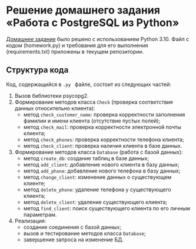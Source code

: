 # Решение домашнего задания «Работа с PostgreSQL из Python»

[Домашнее задание](https://github.com/netology-code/py-psycopg2s-db/tree/SQLPY-76/05-psycopg) было решено с использованием Python 3.10. Файл с кодом (homework.py) и требования для его выполнения (requirements.txt) приложены в текущем репозитории.

## Структура кода

Код, содержащийся в <code>.py </code> файле, состоит из следующих частей:

1. Вызов библиотеки psycopg2.
2. Формирование методов класса <code>Check</code> (проверка соответствия данных относительно клиента):
   - метод <code>check_customer_name</code>: проверка корректности заполнения фамилии и имени клиента (отсутствие пустых полей);
   - метод <code>check_mail</code>: проверка корректности электронной почты клиента;
   - метод <code>check_phones</code>: проверка корректности телефона клиента;
   - метод <code>check_client</code>: проверка наличия клиента в базе данных.
3. Формирование методов класса <code>Database</code> (работа с базой данных):
   - метод <code>create_db</code>: создание таблиц в базе данных;
   - метод <code>add_client</code>: добавление нового клиента в базу данных;
   - метод <code>add_phone</code>: добавление нового телефона в базу данных;
   - метод <code>change_client</code>: изменение данных о существующем клиенте;
   - метод <code>delete_phone</code>: удаление телефона у существующего клиента;
   - метод <code>delete_client</code>: удаление существующего клиента;
   - метод <code>find_client</code>: поиск существующего клиента по его личным параметрам.
4. Реализация:
   - создание соединения с базой данных;
   - вызов и тестирование методов класса <code>Database</code>;
   - завершение запроса на изменение БД.
